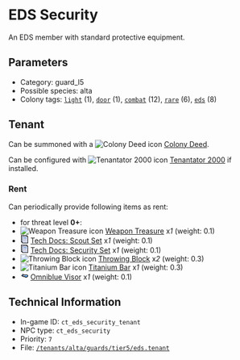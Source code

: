 # EDS Security

An EDS member with standard protective equipment.

## Parameters

- Category: guard_l5
- Possible species: alta
- Colony tags: [`light`](https://ceterai.github.io/MyEnternia/Wiki/Tags/Light) (1), [`door`](https://ceterai.github.io/MyEnternia/Wiki/Tags/Door) (1), [`combat`](https://ceterai.github.io/MyEnternia/Wiki/Tags/Combat) (12), [`rare`](https://ceterai.github.io/MyEnternia/Wiki/Tags/Rare) (6), [`eds`](https://ceterai.github.io/MyEnternia/Wiki/Tags/Eds) (8)

## Tenant

Can be summoned with a <img src="https://starbounder.org/mediawiki/images/9/93/Colony_Deed.gif" alt="Colony Deed icon" width="9.6" height="15"/> [Colony Deed](https://starbounder.org/Colony_Deed).

Can be configured with <img src="https://steamuserimages-a.akamaihd.net/ugc/920304477977773128/D47BB0FD18E520B722C013CEDE14AC017779D44C/" alt="Tenantator 2000 icon" width="16" height="16"/> [Tenantator 2000](https://steamcommunity.com/sharedfiles/filedetails/?id=1405753979) if installed.

### Rent

Can periodically provide following items as rent:

- for threat level **0+**:
- <img src="https://starbounder.org/mediawiki/images/2/20/Weapon_Chest.png" alt="Weapon Treasure icon" loading="lazy" width="18px" height="10.5px"/> [Weapon Treasure](https://starbounder.org/Treasure#Weapon) x*1* (weight: 0.1)
- <img src="https://raw.githubusercontent.com/Ceterai/Enternia/main/codex/alta/paper/long.png" alt="Tech Docs: Scout Set icon" loading="lazy" width="auto" height="16px"/> [Tech Docs: Scout Set](https://ceterai.github.io/MyEnternia/Wiki/TechDocs-ScoutSet) x*1* (weight: 0.1)
- <img src="https://raw.githubusercontent.com/Ceterai/Enternia/main/codex/alta/paper/long.png" alt="Tech Docs: Security Set icon" loading="lazy" width="auto" height="16px"/> [Tech Docs: Security Set](https://ceterai.github.io/MyEnternia/Wiki/TechDocs-SecuritySet) x*1* (weight: 0.1)
- <img src="https://starbounder.org/mediawiki/images/d/d3/Throwing_Block.png" alt="Throwing Block icon" loading="lazy" width="10px" height="10px"/> [Throwing Block](https://starbounder.org/Throwing_Block) x*2* (weight: 0.3)
- <img src="https://starbounder.org/mediawiki/images/9/94/Titanium_Bar.png" alt="Titanium Bar icon" loading="lazy" width="14px" height="13px"/> [Titanium Bar](https://starbounder.org/Titanium_Bar) x*1* (weight: 0.3)
- <img src="https://raw.githubusercontent.com/Ceterai/Enternia/main/items/armors/alta/other/visor/icon.png" alt="Omniblue Visor icon" loading="lazy" width="auto" height="16px"/> [Omniblue Visor](https://ceterai.github.io/MyEnternia/Wiki/OmniblueVisor) x*1* (weight: 0.1)

## Technical Information

- In-game ID: `ct_eds_security_tenant`
- NPC type: `ct_eds_security`
- Priority: `7`
- File: [`/tenants/alta/guards/tier5/eds.tenant`](https://github.com/Ceterai/Enternia/blob/main/tenants/alta/guards/tier5/eds.tenant)
